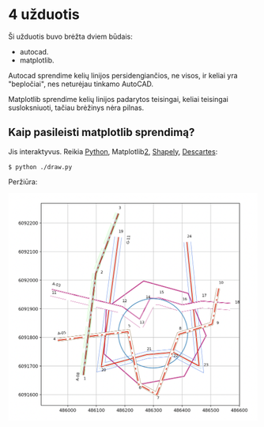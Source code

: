 4 užduotis
==========

Ši užduotis buvo brėžta dviem būdais:
- autocad.
- matplotlib.

Autocad sprendime kelių linijos persidengiančios, ne visos, ir keliai yra
"bepločiai", nes neturėjau tinkamo AutoCAD.

Matplotlib sprendime kelių linijos padarytos teisingai, keliai teisingai
susloksniuoti, tačiau brėžinys nėra pilnas.

Kaip pasileisti matplotlib sprendimą?
-------------------------------------

Jis interaktyvus. Reikia [Python][1], Matplotlib[2], [Shapely][3], [Descartes][4]:

```
$ python ./draw.py
```

Peržiūra:

![matplotlib schema][schema2]

[1]: https://python.org/
[2]: https://matplotlib.org/3.1.1/users/installing.html
[3]: https://pypi.org/project/Shapely/
[4]: https://pypi.org/project/descartes/
[schema2]: https://raw.githubusercontent.com/motiejus/stud/master/Karto/assignment4/schema2.png

